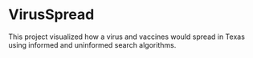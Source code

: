 # VirusSpread
This project visualized how a virus and vaccines would spread in Texas using informed and uninformed search algorithms.
